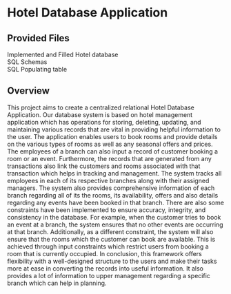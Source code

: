 # Hotel Database Application

## Provided Files
Implemented and Filled Hotel database<br/>
SQL Schemas<br/>
SQL Populating table<br/>


## Overview
This project aims to create a centralized relational Hotel Database Application. Our database system is based on hotel management application which has operations for storing, deleting, updating, and maintaining various records that are vital in providing helpful information to the user. The application enables users to book rooms and provide details on the various types of rooms as well as any seasonal offers and prices. The employees of a branch can also input a record of customer booking a room or an event. Furthermore, the records that are generated from any transactions also link the customers and rooms associated with that transaction which helps in tracking and management.  The system tracks all employees in each of its respective branches along with their assigned managers. The system also provides comprehensive information of each branch regarding all of its the rooms, its availability, offers and also details regarding any events have been booked in that branch. There are also some constraints have been implemented to ensure accuracy, integrity, and consistency in the database. For example, when the customer tries to book an event at a branch, the system ensures that no other events are occurring at that branch. Additionally, as a different constraint, the system will also ensure that the rooms which the customer can book are available. This is achieved through input constraints which restrict users from booking a room that is currently occupied. In conclusion, this framework offers flexibility with a well-designed structure to the users and make their tasks more at ease in converting the records into useful information. It also provides a lot of information to upper management regarding a specific branch which can help in planning.
